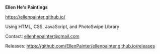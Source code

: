 <b> Ellen He's Paintings </b>

https://ellenpainter.github.io/

Using HTML, CSS, JavaScript, and PhotoSwipe Library

Contact: ellenhepainter@gmail.com

Releases: https://github.com/EllenPainter/ellenpainter.github.io/releases
